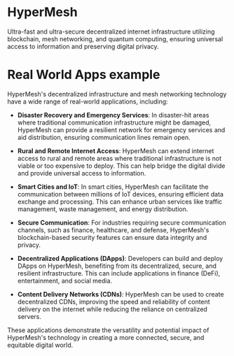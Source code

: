 # HyperMesh
Ultra-fast and ultra-secure decentralized internet infrastructure utilizing blockchain, mesh networking, and quantum computing, ensuring universal access to information and preserving digital privacy.

# Real World Apps example

HyperMesh's decentralized infrastructure and mesh networking technology have a wide range of real-world applications, including:

- **Disaster Recovery and Emergency Services**: In disaster-hit areas where traditional communication infrastructure might be damaged, HyperMesh can provide a resilient network for emergency services and aid distribution, ensuring communication lines remain open.

- **Rural and Remote Internet Access**: HyperMesh can extend internet access to rural and remote areas where traditional infrastructure is not viable or too expensive to deploy. This can help bridge the digital divide and provide universal access to information.

- **Smart Cities and IoT**: In smart cities, HyperMesh can facilitate the communication between millions of IoT devices, ensuring efficient data exchange and processing. This can enhance urban services like traffic management, waste management, and energy distribution.

- **Secure Communication**: For industries requiring secure communication channels, such as finance, healthcare, and defense, HyperMesh's blockchain-based security features can ensure data integrity and privacy.

- **Decentralized Applications (DApps)**: Developers can build and deploy DApps on HyperMesh, benefiting from its decentralized, secure, and resilient infrastructure. This can include applications in finance (DeFi), entertainment, and social media.

- **Content Delivery Networks (CDNs)**: HyperMesh can be used to create decentralized CDNs, improving the speed and reliability of content delivery on the internet while reducing the reliance on centralized servers.

These applications demonstrate the versatility and potential impact of HyperMesh's technology in creating a more connected, secure, and equitable digital world.
